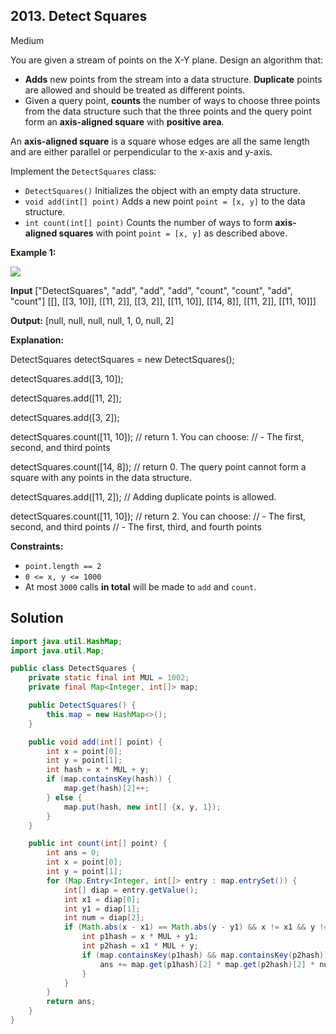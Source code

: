 ## 2013\. Detect Squares

Medium

You are given a stream of points on the X-Y plane. Design an algorithm that:

*   **Adds** new points from the stream into a data structure. **Duplicate** points are allowed and should be treated as different points.
*   Given a query point, **counts** the number of ways to choose three points from the data structure such that the three points and the query point form an **axis-aligned square** with **positive area**.

An **axis-aligned square** is a square whose edges are all the same length and are either parallel or perpendicular to the x-axis and y-axis.

Implement the `DetectSquares` class:

*   `DetectSquares()` Initializes the object with an empty data structure.
*   `void add(int[] point)` Adds a new point `point = [x, y]` to the data structure.
*   `int count(int[] point)` Counts the number of ways to form **axis-aligned squares** with point `point = [x, y]` as described above.

**Example 1:**

![](https://assets.leetcode.com/uploads/2021/09/01/image.png)

**Input** ["DetectSquares", "add", "add", "add", "count", "count", "add", "count"] [[], [[3, 10]], [[11, 2]], [[3, 2]], [[11, 10]], [[14, 8]], [[11, 2]], [[11, 10]]]

**Output:** [null, null, null, null, 1, 0, null, 2]

**Explanation:** 

DetectSquares detectSquares = new DetectSquares(); 

detectSquares.add([3, 10]); 

detectSquares.add([11, 2]); 

detectSquares.add([3, 2]); 

detectSquares.count([11, 10]); // return 1. You can choose: 
                               // - The first, second, and third points 

detectSquares.count([14, 8]); // return 0. The query point cannot form a square with any points in the data structure. 

detectSquares.add([11, 2]); // Adding duplicate points is allowed. 

detectSquares.count([11, 10]); // return 2. You can choose: // - The first, second, and third points // - The first, third, and fourth points

**Constraints:**

*   `point.length == 2`
*   `0 <= x, y <= 1000`
*   At most `3000` calls **in total** will be made to `add` and `count`.

## Solution

```java
import java.util.HashMap;
import java.util.Map;

public class DetectSquares {
    private static final int MUL = 1002;
    private final Map<Integer, int[]> map;

    public DetectSquares() {
        this.map = new HashMap<>();
    }

    public void add(int[] point) {
        int x = point[0];
        int y = point[1];
        int hash = x * MUL + y;
        if (map.containsKey(hash)) {
            map.get(hash)[2]++;
        } else {
            map.put(hash, new int[] {x, y, 1});
        }
    }

    public int count(int[] point) {
        int ans = 0;
        int x = point[0];
        int y = point[1];
        for (Map.Entry<Integer, int[]> entry : map.entrySet()) {
            int[] diap = entry.getValue();
            int x1 = diap[0];
            int y1 = diap[1];
            int num = diap[2];
            if (Math.abs(x - x1) == Math.abs(y - y1) && x != x1 && y != y1) {
                int p1hash = x * MUL + y1;
                int p2hash = x1 * MUL + y;
                if (map.containsKey(p1hash) && map.containsKey(p2hash)) {
                    ans += map.get(p1hash)[2] * map.get(p2hash)[2] * num;
                }
            }
        }
        return ans;
    }
}
```